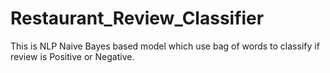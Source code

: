 # Restaurant_Review_Classifier
This is NLP Naive Bayes based model which use bag of words to classify if review is Positive or Negative.
